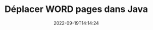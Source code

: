 ---
############################# Static ############################
layout: "auto-gen-merger"
date: 2022-09-19T14:14:24
draft: false
otherformats: 

############################# Head ############################
head_title: "Déplacer WORD pages dans Java"
head_description: "Déplacez les pages d'un document WORD dans Java vers n'importe quelle position à l'aide de l'API de fusion de documents."

############################# Header ############################
title: "Déplacer WORD pages dans Java"
description: "Déplacez WORD pages avec quelques lignes de code Java."
bg_image: "https://cms.admin.containerize.com/templates/aspose/App_Themes/V3/images/bg/header1.png"
bg_overlay: false
button:
    enable: true
    icon: "fas fa-arrow-down"
    label: "Télécharger la version d'essai gratuite"
    link: "https://downloads.groupdocs.com/merger/java"

############################# SubMenu ############################
submenu:
    enable: true

    left:
        img_alt: "GroupDocs.Merger for Java"
        image: "https://cms.admin.containerize.com/templates/groupdocs/images/product-logos/90x90-noborder/groupdocs-merger-java.png"
        product: "GroupDocs.Merger"
        platform: "Java"

    middle:
        button:

            # button loop
            - link: "https://apireference.groupdocs.com/merger/java"
              text: "Référence API"

            # button loop
            - link: "https://github.com/groupdocs-merger"
              text: "Exemples de codes"

            # button loop
            - link: "https://products.groupdocs.app/merger/family"
              text: "Démos en direct"

            # button loop
            - link: "https://purchase.groupdocs.com/pricing/merger/java"
              text: "Tarification"

    right:
        link_download: "https://downloads.groupdocs.com/merger"
        link_learn: "https://docs.groupdocs.com/merger/java"
        link_buy: "https://purchase.groupdocs.com"

############################# About ############################
about:
    enable: true
    title: "À propos de l'API GroupDocs.Merger for Java"
    content: |
        [GroupDocs.Merger for Java](/fr/merger/java/) offre une solution simple pour fusionner et diviser en toute sécurité un large éventail de formats de documents, y compris PDF, Microsoft Office (Word, Excel, PowerPoint , OneNote), OpenDocument, HTML, images et bien d'autres dans les applications Java. En ajoutant seulement quelques lignes de code, effectuez plusieurs opérations sur le document telles que déplacer, supprimer, faire pivoter, échanger, extraire ou modifier l'orientation des pages dans les documents. L'API de fusion de documents prend également en charge la prévisualisation des pages de document sous forme d'image pour analyser la structure, la mise en forme et le contenu du document sur la page.
        
        L'API GroupDocs.Merger est un bon choix pour les solutions d'entreprise qui ont besoin de fonctionnalités de déplacement de page de fichier. Ces API sont bien prises en charge sur tous les principaux systèmes d'exploitation et plates-formes, y compris J2SE 7.0 (1.7), J2SE 8.0 (1.8), Java 10.

############################# Steps ############################
steps:
    enable: true
    title_left: "Déplacer WORD pages de fichiers dans Java"
    content_left: |
        [GroupDocs.Merger for Java](/fr/merger/java/) permet aux développeurs de Java de déplacer facilement des pages dans un fichier WORD en mettant en œuvre quelques étapes simples .
        
        * Initialisez **MoveOptions** pour spécifier les numéros de page actuels et nouveaux.
        * Créez une nouvelle instance de **Merger** et transmettez le chemin du document source en tant que paramètre du constructeur.
        * Appelez **movePage** et transmettez l'objet **MoveOptions**.
        * Appelez **save** et spécifiez le chemin du fichier pour enregistrer le document résultant.

    title_right: "Configuration requise"
    content_right: |
        Les API GroupDocs.Merger for Java sont prises en charge sur toutes les principales plates-formes et systèmes d'exploitation. Avant d'exécuter le code ci-dessous, assurez-vous que les prérequis suivants sont installés sur votre système.

        * Systèmes d'exploitation : Microsoft Windows, Linux, MacOS
        * Environnements de développement : NetBeans, IntelliJ IDEA, Eclipse
        * Cadres: J2SE 7.0 (1.7), J2SE 8.0 (1.8), Java 10
        * Téléchargez la dernière version de GroupDocs.Merger for Java depuis [Maven](https://repository.groupdocs.com/webapp/#/artifacts/browse/tree/General/repo/com/groupdocs/groupdocs-merger)
         
    code: |
     {{% merger/additional-styles %}}
     {{< merger/code-merger title="Comment déplacer les pages de fichiers WORD à l'aide de l'exemple de code Java">}}

        ```java    
        // Déplacer WORD pages de fichiers à l'aide de l'API GroupDocs.Merger
        int pageNumber = 6;
        int newPageNumber = 1;

        // Initialiser la classe MoveOptions pour spécifier les numéros de page actuels et nouveaux
        MoveOptions moveOptions = new MoveOptions(pageNumber, newPageNumber);

        // Instancier la fusion avec le document d'entrée WORD
        Merger merger = new Merger("input.word");

        // Appelez la méthode movePage et passez-lui l'objet MoveOptions
        merger.movePage(moveOptions);
    
        // Appelez la méthode de sauvegarde et transmettez le chemin de fichier souhaité pour enregistrer le document de sortie
        merger.save("output.word");
        ```
     {{< /merger/code-merger >}}

############################# Demos ############################
demos:
    enable: true
    title: "Démos en direct - Déplacer WORD pages en ligne"
    content: |
       Déplacez WORD pages de fichiers dès maintenant en visitant le site Web [GroupDocs.Merger Live Demos](https://products.groupdocs.app/splitter/move-pages/word).
       La démo en direct présente les avantages suivants.
        
############################# About Formats ############################
about_formats:
    enable: true

############################# More Formats ############################
more_formats:
    enable: true
    title: "Déplacer des pages d'autres formats de document"
    content: |
        Java documente l'API de fusion et de division pour les formats de fichiers et les images. Déplacez certains des formats de fichiers populaires comme indiqué ci-dessous.

############################# Back to top ###############################
back_to_top:
    enable: true
---
